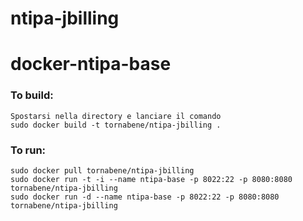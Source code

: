 ntipa-jbilling
==============



docker-ntipa-base
=================

### To build:
	Spostarsi nella directory e lanciare il comando
    sudo docker build -t tornabene/ntipa-jbilling .

### To run:

    sudo docker pull tornabene/ntipa-jbilling
    sudo docker run -t -i --name ntipa-base -p 8022:22 -p 8080:8080 tornabene/ntipa-jbilling
    sudo docker run -d --name ntipa-base -p 8022:22 -p 8080:8080 tornabene/ntipa-jbilling
    
    
    